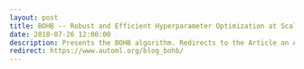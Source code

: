 ```yaml
---
layout: post
title: BOHB -- Robust and Efficient Hyperparameter Optimization at Scale
date: 2018-07-26 12:00:00
description: Presents the BOHB algorithm. Redirects to the Article on AutoML.org
redirect: https://www.automl.org/blog_bohb/
---
```

